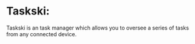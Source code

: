 # Taskski:

Taskski is an task manager which allows you to oversee a series of tasks from any connected device.
